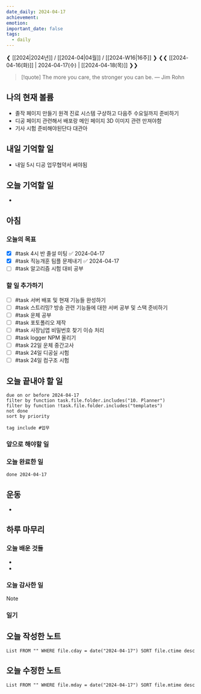 ```yaml
---
date_daily: 2024-04-17
achievement: 
emotion: 
important_date: false
tags:
  - daily
---
```

❮ [[2024|2024년]] / [[2024-04|04월]] / [[2024-W16|16주]] ❯
❮❮ [[2024-04-16(화)]] | 2024-04-17(수) | [[2024-04-18(목)]] ❯❯

> [!quote] The more you care, the stronger you can be.
> — Jim Rohn
## 나의 현재 볼륨
* 졸작 페이지 만들기 원격 진료 시스템 구상하고 다음주 수요일까지 준비하기
* 디공 페이지 관련해서 배포랑 메인 페이지 3D 이미지 관련 만져야함
* 기사 시험 준비해야된단다 대관아
## 내일 기억할 일
- 내일 5시 디공 업무협약서 써야됨
## 오늘 기억할 일
* 


## 아침

### 오늘의 목표

- [x] #task 4시 반 졸설 미팅 ✅ 2024-04-17
- [x] #task 직능개훈 팀플 문제내기 ✅ 2024-04-17
- [ ] #task 알고리즘 시험 대비 공부 

### 할 일 추가하기

- [ ] #task 서버 배포 및 현재 기능들 완성하기
- [ ] #task 스트리밍? 방송 관련 기능들에 대한 서버 공부 및 스택 준비하기
- [ ] #task 운체 공부
- [ ] #task 포토폴리오 제작
- [ ] #task 사장님앱 비밀번호 찾기 이슈 처리
- [ ] #task logger NPM 올리기
- [ ] #task 22일 운체 중간고사
- [ ] #task 24일 디공실 시험
- [ ] #task 24일 컴구조 시험

## 오늘 끝내야 할 일
```tasks
due on or before 2024-04-17
filter by function task.file.folder.includes("10. Planner")
filter by function !task.file.folder.includes("templates")
not done
sort by priority
```
```tasks
tag include #업무 
```

### 앞으로 해야할 일


### 오늘 완료한 일
```tasks
done 2024-04-17
```

## 운동
- 

## 하루 마무리
### 오늘 배운 것들
- 
- 
### 오늘 감사한 일
>[!note]
>
### 일기

## 오늘 작성한 노트
```dataview
List FROM "" WHERE file.cday = date("2024-04-17") SORT file.ctime desc

```

## 오늘 수정한 노트
```dataview
List FROM "" WHERE file.mday = date("2024-04-17") SORT file.mtime desc


```